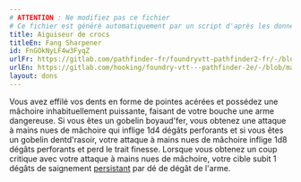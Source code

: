 ```yaml
---
# ATTENTION : Ne modifiez pas ce fichier
# Ce fichier est généré automatiquement par un script d'après les données du module Foundry VTT officiel et de sa traduction
title: Aiguiseur de crocs
titleEn: Fang Sharpener
id: FnGOkNyLF4w3FyqZ
urlFr: https://gitlab.com/pathfinder-fr/foundryvtt-pathfinder2-fr/-/blob/master/data/feats/FnGOkNyLF4w3FyqZ.htm
urlEn: https://gitlab.com/hooking/foundry-vtt---pathfinder-2e/-/blob/master/packs/data/feats.db/fang-sharpener.json
layout: dons
---
```

Vous avez effilé vos dents en forme de pointes acérées et possédez une mâchoire inhabituellement puissante, faisant de votre bouche une arme dangereuse. Si vous êtes un gobelin boyaud'fer, vous obtenez une attaque à mains nues de mâchoire qui inflige 1d4 dégâts perforants et si vous êtes un gobelin dentd'rasoir, votre attaque à mains nues de mâchoire inflige 1d8 dégâts perforants et perd le trait finesse. Lorsque vous obtenez un coup critique avec votre attaque à mains nues de mâchoire, votre cible subit 1 dégâts de saignement [persistant](../conditions/dégâts-persistants.md) par dé de dégât de l'arme.
